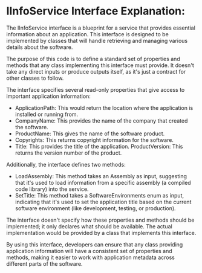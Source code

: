 # IInfoService Interface Explanation:

The IInfoService interface is a blueprint for a service that provides essential information about an application. This interface is designed to be implemented by classes that will handle retrieving and managing various details about the software.

The purpose of this code is to define a standard set of properties and methods that any class implementing this interface must provide. It doesn't take any direct inputs or produce outputs itself, as it's just a contract for other classes to follow.

The interface specifies several read-only properties that give access to important application information:

- ApplicationPath: This would return the location where the application is installed or running from.
- CompanyName: This provides the name of the company that created the software.
- ProductName: This gives the name of the software product.
- Copyrights: This returns copyright information for the software.
- Title: This provides the title of the application.
ProductVersion: This returns the version number of the product.

Additionally, the interface defines two methods:

- LoadAssembly: This method takes an Assembly as input, suggesting that it's used to load information from a specific assembly (a compiled code library) into the service.
- SetTitle: This method takes a SoftwareEnvironments enum as input, indicating that it's used to set the application title based on the current software environment (like development, testing, or production).

The interface doesn't specify how these properties and methods should be implemented; it only declares what should be available. The actual implementation would be provided by a class that implements this interface.

By using this interface, developers can ensure that any class providing application information will have a consistent set of properties and methods, making it easier to work with application metadata across different parts of the software.